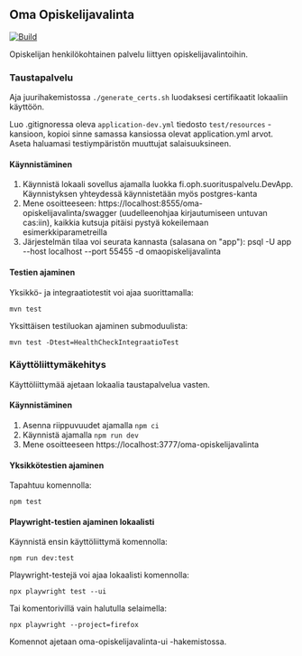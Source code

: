 ## Oma Opiskelijavalinta

[![Build](https://github.com/Opetushallitus/oma-opiskelijavalinta/actions/workflows/build.yml/badge.svg)](https://github.com/Opetushallitus/oma-opiskelijavalinta/actions/workflows/build.yml)

Opiskelijan henkilökohtainen palvelu liittyen opiskelijavalintoihin.

### Taustapalvelu

Aja juurihakemistossa `./generate_certs.sh` luodaksesi certifikaatit lokaaliin käyttöön.

Luo .gitignoressa oleva `application-dev.yml` tiedosto `test/resources` - kansioon, kopioi sinne samassa kansiossa olevat application.yml arvot.
Aseta haluamasi testiympäristön muuttujat salaisuuksineen.

#### Käynnistäminen

1. Käynnistä lokaali sovellus ajamalla luokka fi.oph.suorituspalvelu.DevApp. Käynnistyksen
   yhteydessä käynnistetään myös postgres-kanta
2. Mene osoitteeseen: https://localhost:8555/oma-opiskelijavalinta/swagger (uudelleenohjaa kirjautumiseen untuvan cas:iin), kaikkia kutsuja
   pitäisi pystyä kokeilemaan esimerkkiparametreilla
3. Järjestelmän tilaa voi seurata kannasta (salasana on "app"): psql -U app --host localhost --port 55455 -d omaopiskelijavalinta

#### Testien ajaminen

Yksikkö- ja integraatiotestit voi ajaa suorittamalla:

`mvn test`

Yksittäisen testiluokan ajaminen submoduulista:

`mvn test -Dtest=HealthCheckIntegraatioTest`

### Käyttöliittymäkehitys

Käyttöliittymää ajetaan lokaalia taustapalvelua vasten. 

#### Käynnistäminen

1. Asenna riippuvuudet ajamalla `npm ci`
2. Käynnistä ajamalla `npm run dev`
3. Mene osoitteeseen https://localhost:3777/oma-opiskelijavalinta

#### Yksikkötestien ajaminen

Tapahtuu komennolla:

`npm test`

#### Playwright-testien ajaminen lokaalisti

Käynnistä ensin käyttöliittymä komennolla:

`npm run dev:test`

Playwright-testejä voi ajaa lokaalisti komennolla:

`npx playwright test --ui`

Tai komentorivillä vain halutulla selaimella:

`npx playwright --project=firefox`

Komennot ajetaan oma-opiskelijavalinta-ui -hakemistossa.
